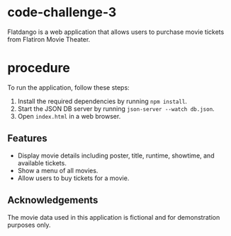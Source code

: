 # code-challenge-3

Flatdango is a web application that allows users to purchase movie tickets from Flatiron Movie Theater.

# procedure

To run the application, follow these steps:

1. Install the required dependencies by running `npm install`.
2. Start the JSON DB server by running `json-server --watch db.json`.
3. Open `index.html` in a web browser.

## Features

- Display movie details including poster, title, runtime, showtime, and available tickets.
- Show a menu of all movies.
- Allow users to buy tickets for a movie.

## Acknowledgements

The movie data used in this application is fictional and for demonstration purposes only.
